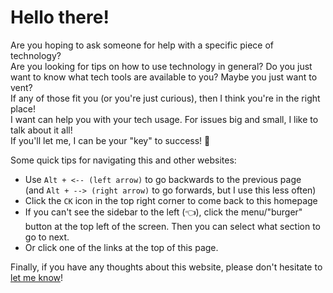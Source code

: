 # Hello there!
  
Are you hoping to ask someone for help with a specific piece of technology?  
Are you looking for tips on how to use technology in general? 
Do you just want to know what tech tools are available to you? 
Maybe you just want to vent?  
If any of those fit you (or you're just curious), then I think you're in the right place!  
I want can help you with your tech usage. 
For issues big and small, I like to talk about it all!  
If you'll let me, I can be your "key" to success! 🔑

Some quick tips for navigating this and other websites:
- Use `Alt + <-- (left arrow)` to go backwards to the previous page  
(and `Alt + --> (right arrow)` to go forwards, but I use this less often)
- Click the `CK` icon in the top right corner to come back to this homepage
- If you can't see the sidebar to the left (👈), click the menu/"burger" button at the top left of the screen. Then you can select what section to go to next.  
- Or click one of the links at the top of this page.

Finally, if you have any thoughts about this website, please don't hesitate to [let me know](main/contact.md)!
